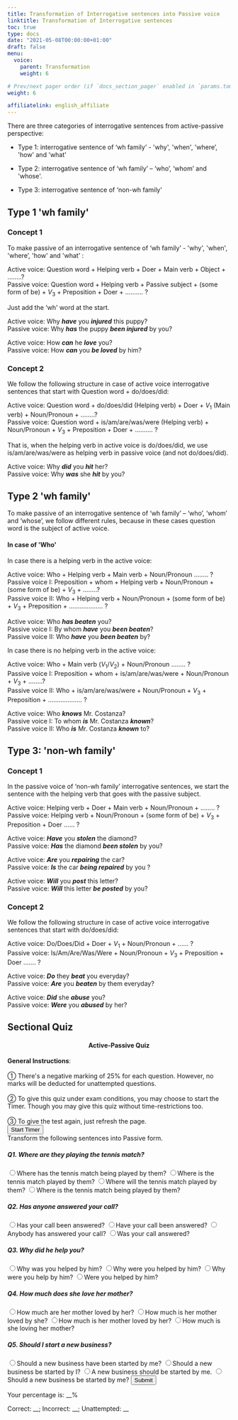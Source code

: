 ```yaml
---
title: Transformation of Interrogative sentences into Passive voice   
linktitle: Transformation of Interrogative sentences   
toc: true
type: docs
date: "2021-05-08T00:00:00+01:00"
draft: false
menu:
  voice:
    parent: Transformation
    weight: 6

# Prev/next pager order (if `docs_section_pager` enabled in `params.toml`)
weight: 6

affiliatelink: english_affiliate
---
```


There are three categories of interrogative sentences from active-passive perspective:

* Type 1: interrogative sentence of ‘wh family’ - 'why', 'when', 'where’, 'how' and 'what’

* Type 2: interrogative sentence of ‘wh family’ – ‘who’, ‘whom’ and 'whose'.

* Type 3: interrogative sentence of ‘non-wh family’

<!-- Commented out for ebook sake -->
<!-- {{% alert note %}}
* The Passive voice of Affirmative sentences will be in Affirmative form.
* The Passive voice of Negative sentences will be in Negative form.
* The Passive voice of Interrogative sentences will be in Interrogative form.
{{% /alert %}} -->

## Type 1 'wh family'

### Concept 1

To make passive of an interrogative sentence of ‘wh family’ - 'why', 'when', 'where’, 'how' and 'what’ :

Active voice: Question word + Helping verb + Doer + Main verb + Object + ........? <br>
Passive voice: Question word + Helping verb + Passive subject + (some form of be) + $V_3$ + Preposition + Doer + .......... ? 

Just add the ‘wh' word at the start. 

Active voice: Why ***have*** you ***injured*** this puppy? <br>
Passive voice: Why ***has*** the puppy ***been injured*** by you?

Active voice: How ***can*** he ***love*** you? <br>
Passive voice: How ***can*** you ***be loved*** by him?

### Concept 2

We follow the following structure in case of active voice interrogative sentences that start with Question word + do/does/did:

Active voice: Question word + do/does/did (Helping verb) + Doer + $V_1$ (Main verb) + Noun/Pronoun + ........? <br>
Passive voice: Question word + is/am/are/was/were (Helping verb) + Noun/Pronoun + $V_3$ + Preposition + Doer + .......... ? 

That is, when the helping verb in active voice is do/does/did, we use is/am/are/was/were as helping verb in passive voice (and not do/does/did).

Active voice: Why ***did*** you ***hit*** her? <br>
Passive voice: Why ***was*** she ***hit*** by you?


## Type 2 'wh family'

<!-- ### Concept 1 -->

To make passive of an interrogative sentence of ‘wh family’ – ‘who’, ‘whom’ and ‘whose’, we follow different rules, because in these cases question word is the subject of active voice.

#### In case of 'Who'

In case there is a helping verb in the active voice:

Active voice: Who + Helping verb + Main verb + Noun/Pronoun ........ ? <br>
Passive voice I: Preposition + whom + Helping verb + Noun/Pronoun + (some form of be) + $V_3$ + ........? <br> 
Passive voice II: Who + Helping verb + Noun/Pronoun + (some form of be) + $V_3$ + Preposition + ................... ? 

Active voice: Who ***has beaten*** you? <br>
Passive voice I: By whom ***have*** you ***been beaten***? <br>
Passive voice II: Who ***have*** you ***been beaten*** by?

In case there is no helping verb in the active voice:

Active voice: Who + Main verb ($V_1/V_2$) + Noun/Pronoun ........ ? <br>
Passive voice I: Preposition + whom + is/am/are/was/were + Noun/Pronoun + $V_3$ + ........? <br>
Passive voice II: Who + is/am/are/was/were + Noun/Pronoun + $V_3$ + Preposition + ................... ? 

Active voice: Who ***knows*** Mr. Costanza? <br>
Passive voice I: To whom ***is*** Mr. Costanza ***known***? <br>
Passive voice II: Who ***is*** Mr. Costanza ***known*** to? 


## Type 3: 'non-wh family'

### Concept 1

In the passive voice of ‘non-wh family’ interrogative sentences, we start the sentence with the helping verb that goes with the passive subject.

Active voice: Helping verb + Doer + Main verb + Noun/Pronoun + ........ ?  <br>
Passive voice: Helping verb + Noun/Pronoun + (some form of be) + $V_3$ + Preposition + Doer ...... ?  

Active voice: ***Have*** you ***stolen*** the diamond? <br>
Passive voice: ***Has*** the diamond ***been stolen*** by you?

Active voice: ***Are*** you ***repairing*** the car? <br>
Passive voice: ***Is*** the car ***being repaired*** by you ?

Active voice: ***Will*** you ***post*** this letter? <br>
Passive voice: ***Will*** this letter ***be posted*** by you?

### Concept 2

We follow the following structure in case of active voice interrogative sentences that start with do/does/did:

Active voice: Do/Does/Did + Doer + $V_1$ + Noun/Pronoun + ...... ? <br>
Passive voice: Is/Am/Are/Was/Were + Noun/Pronoun + $V_3$ + Preposition + Doer ....... ? 

Active voice: ***Do*** they ***beat*** you everyday? <br>
Passive voice: ***Are*** you ***beaten*** by them everyday? 

Active voice: ***Did*** she ***abuse*** you? <br>
Passive voice: ***Were*** you ***abused*** by her?

## Sectional Quiz

<section class="quiz-section">
    <div id="main"><!-- open main div -->
    <div id="header"><!-- open header div -->
    <!-- <h1>JavaScript Quiz</h1> -->
    </div><!-- close header div -->
    <h4 style="text-align:center">Active-Passive Quiz</h4>
    <div class="toc-mak">
    <!-- I got the stylish dots from https://fsymbols.com/signs/bullet-point/ -->
    <b>General Instructions</b>: <br><br>
      ① There's a negative marking of 25% for each question. However, no marks will be deducted for unattempted questions. <br><br>
      ② To give this quiz under exam conditions, you may choose to start the Timer. Though you may give this quiz without time-restrictions too. <br><br>
      ③ To give the test again, just refresh the page. 
    </div>
    <div class="timer">
    <span id="quiz-time" style="display:none">180</span>
    <button onclick="startTimer()" id="timerButton" class="mak-button">Start Timer</button>
    <time id="countdown"></time>
    </div>
    <form id="makquiz">
    Transform the following sentences into Passive form. 
    <h5>Q1. Where are they playing the tennis match?</h5>
    <label for="quiz_q1a" class="quiz-label"><input type="radio" name="quiz_q1" value="-5" id="quiz_q1a" class="quiz-input" />Where has the tennis match being played by them?</label>
    <label for="quiz_q1b" class="quiz-label"><input type="radio" name="quiz_q1" value="-5" id="quiz_q1b" class="quiz-input" />Where is the tennis match played by them?</label>
    <label for="quiz_q1c" class="quiz-label"><input type="radio" name="quiz_q1" value="-5" id="quiz_q1c" class="quiz-input" />Where will the tennis match played by them?</label>
    <label for="quiz_q1d" class="quiz-label"><input type="radio" name="quiz_q1" value="20" id="quiz_q1d" class="quiz-input" />Where is the tennis match being played by them?</label>
    <label for="quiz_q1z" class="quiz-label" style="display:none"><input type="radio" name="quiz_q1"  value="0" id="quiz_q1z" class="quiz-input" checked/>Invisible Radio button. Will pass a value of 0, if no radio button is selected by the student. It is checked by default. </label>
    <p id="quiz-exp1" style="display:none" class="toc-mak">
    <b>Explanation 1</b>: <br><br>
    Answer (d)<br><br>
    As the given sentence in Active voice is in Past Continuous tense, so it's passive form:<br><br>
    * will have the word 'being' and must be in present tense too - there are only two such options, a and d. <br><br>
    * will use 'is' after where - so d option is correct. 
    </p>
    <h5>Q2. Has anyone answered your call?</h5>
    <label for="quiz_q2a" class="quiz-label"><input type="radio" name="quiz_q2" value="20" id="quiz_q2a" class="quiz-input" />Has your call been answered?</label>
    <label for="quiz_q2b" class="quiz-label"><input type="radio" name="quiz_q2" value="-5" id="quiz_q2b" class="quiz-input" />Have your call been answered?</label>
    <label for="quiz_q2c" class="quiz-label"><input type="radio" name="quiz_q2" value="-5" id="quiz_q2c" class="quiz-input" />Anybody has answered your call?</label>
    <label for="quiz_q2d" class="quiz-label"><input type="radio" name="quiz_q2" value="-5" id="quiz_q2d" class="quiz-input" />Was your call answered?</label>
    <label for="quiz_q2z" class="quiz-label" style="display:none"><input type="radio" name="quiz_q2"  value="0" id="quiz_q2z" class="quiz-input" checked/>Invisible Radio button. Will pass a value of 0, if no radio button is selected by the student. It is checked by default. </label>
    <p id="quiz-exp2" style="display:none" class="toc-mak">
    <b>Explanation 2</b>: <br><br>
    Answer (a)<br><br>
    As the given sentence in Active voice is in Present Perfect tense, so it's passive form will have the word 'been' and must be in present tense too - there are only two such options, a and b. <br><br>
    As the passive subject 'call' is singular, so we must use a singlar helping verb 'has' - so option a is correct.<br><br>
    There's another reason why option c is incorrect - it's structure is wrong. It does not start with a helping verb. <br><br>
    We need not add 'by anyone' at the end. 
    </p>
    <h5>Q3. Why did he help you?</h5>
    <label for="quiz_q3a" class="quiz-label"><input type="radio" name="quiz_q3" value="-5" id="quiz_q3a" class="quiz-input" />Why was you helped by him?</label>
    <label for="quiz_q3b" class="quiz-label"><input type="radio" name="quiz_q3" value="20" id="quiz_q3b" class="quiz-input" />Why were you helped by him?</label>
    <label for="quiz_q3c" class="quiz-label"><input type="radio" name="quiz_q3" value="-5" id="quiz_q3c" class="quiz-input" />Why were you help by him?</label>
    <label for="quiz_q3d" class="quiz-label"><input type="radio" name="quiz_q3" value="-5" id="quiz_q3d" class="quiz-input" />Were you helped by him?</label>
    <label for="quiz_q3z" class="quiz-label" style="display:none"><input type="radio" name="quiz_q3"  value="0" id="quiz_q3z" class="quiz-input" checked/>Invisible Radio button. Will pass a value of 0, if no radio button is selected by the student. It is checked by default. </label>
    <p id="quiz-exp3" style="display:none" class="toc-mak">
    <b>Explanation 3</b>: <br><br>
    Answer (b)<br><br>
    The 'Wh' family word (i.e. Why) will remain at the same place. <br><br>
    The given sentence is in past tense. So, we will convert 'did' into 'was/were'. <br><br>
    The object 'you' of the active voice will become the passive subject of the passive voice. The verb we use should agree with it. So, we will use 'were'. <br><br>
    Then comes the verb in $V_3$ form, i.e. helped. <br><br>
    The subject 'he' of the active voice will become the object of the preposition 'by'. As it's an object now, it will be in objective case, i.e. 'him'. 
    </p>
    <h5>Q4. How much does she love her mother?</h5>
    <label for="quiz_q4a" class="quiz-label"><input type="radio" name="quiz_q4" value="-5" id="quiz_q4a" class="quiz-input" />How much are her mother loved by her?</label>
    <label for="quiz_q4b" class="quiz-label"><input type="radio" name="quiz_q4" value="-5" id="quiz_q4b" class="quiz-input" />How much is her mother loved by she?</label>
    <label for="quiz_q4c" class="quiz-label"><input type="radio" name="quiz_q4" value="20" id="quiz_q4c" class="quiz-input" />How much is her mother loved by her?</label>
    <label for="quiz_q4d" class="quiz-label"><input type="radio" name="quiz_q4"  value="-5" id="quiz_q4d" class="quiz-input" />How much is she loving her mother?</label>
    <label for="quiz_q4z" class="quiz-label" style="display:none"><input type="radio" name="quiz_q4"  value="0" id="quiz_q4z" class="quiz-input" checked/>Invisible Radio button. Will pass a value of 0, if no radio button is selected by the student. It is checked by default. </label>
    <p id="quiz-exp4" style="display:none" class="toc-mak">
    <b>Explanation 4</b>: <br><br>
    Answer (c)<br><br>
    The 'Wh' family word (i.e. How) will remain at the same place. <br><br>
    The given sentence is in present tense. So, we will convert 'does' into 'is/am/are'. <br><br>
    The object 'her mother' of active voice will become the passive subject of the passive voice. The verb we use should agree with it. So, we will use 'is'. <br><br>
    Then comes the verb in $V_3$ form, i.e. loved. <br><br>
    The subject 'she' of the active voice will become the object of the preposition 'by'. As it's an object now, it will be in objective case, i.e. 'her'. 
    </p>
    <h5>Q5. Should I start a new business?</h5>
    <label for="quiz_q5a" class="quiz-label"><input type="radio" name="quiz_q5" value="-5" id="quiz_q5a" class="quiz-input" />Should a new business have been started by me?</label>
    <label for="quiz_q5b" class="quiz-label"><input type="radio" name="quiz_q5" value="-5" id="quiz_q5b" class="quiz-input" />Should a new business be started by I?</label>
    <label for="quiz_q5c" class="quiz-label"><input type="radio" name="quiz_q5" value="-5" id="quiz_q5c" class="quiz-input" />A new business should be started by me.</label>
    <label for="quiz_q5d" class="quiz-label"><input type="radio" name="quiz_q5"  value="20" id="quiz_q5d" class="quiz-input" />Should a new business be started by me?</label>
    <label for="quiz_q5z" class="quiz-label" style="display:none"><input type="radio" name="quiz_q5"  value="0" id="quiz_q5z" class="quiz-input" checked/>Invisible Radio button. Will pass a value of 0, if no radio button is selected by the student. It is checked by default. </label>
    <p id="quiz-exp5" style="display:none" class="toc-mak">
    <b>Explanation 5</b>: <br><br>
    Answer (d)<br><br>
    The object 'a new business' of the active voice will become the passive subject of the passive voice. <br><br>
    'Should start' will be transformed to 'Should be started' (modal + $V_1$ → modal + be + $V_3$) <br><br>
    The subject 'I' of the active voice will become the object of the preposition 'by'. As it's an object now, it will be in objective case, i.e. 'me'. 
    </p>
    <button type="submit" value="Submit" id="submitButtonId" class="mak-button">Submit</button>
    </form>
    <div class="result">
      <p>Your percentage is: <span id="quiz-marks">__</span>%</p>
      <p>Correct: <span id="quiz-correct-qs">__</span>; Incorrect: <span id="quiz-incorrect-qs">__</span>; Unattempted: <span id="quiz-unattempted-qs">__</span></p>
      <p id="quiz-comment"></p>
    </div>
    </div><!-- close main div -->
</section>

<!-- CSS file for Quiz. It's in static/css folder -->
<link rel="stylesheet" href="../../../css/quiz-style.css">
  
<!-- FontAweome CDN Link for Icons. For the tick and cross icons that gets added when a student chooses correct/incorrect options. -->
<link rel="stylesheet" href="https://cdnjs.cloudflare.com/ajax/libs/font-awesome/5.15.3/css/all.min.css"/>
  
<!-- JS file for Quiz. It's in static/js folder -->
<script src="../../../js/quiz-script.js"></script>

